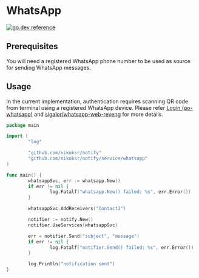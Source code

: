 # WhatsApp

[![go.dev reference](https://img.shields.io/badge/go.dev-reference-007d9c?logo=go&logoColor=white&style=flat)](https://pkg.go.dev/github.com/nikoksr/notify/service/whatsapp)

## Prerequisites

You will need a registered WhatsApp phone number to be used as source for sending WhatsApp messages.

## Usage

In the current implementation, authentication requires scanning QR code from terminal using a registered WhatsApp device. Please refer [Login (go-whatsapp)](https://github.com/Rhymen/go-whatsapp#login) and [sigalor/whatsapp-web-reveng](https://github.com/sigalor/whatsapp-web-reveng) for more details.

```go
package main

import (
        "log"

        "github.com/nikoksr/notify"
        "github.com/nikoksr/notify/service/whatsapp"
)

func main() {
        whatsappSvc, err := whatsapp.New()
        if err != nil {
                log.Fatalf("whatsapp.New() failed: %s", err.Error())
        }

        whatsappSvc.AddReceivers("Contact1")

        notifier := notify.New()
        notifier.UseServices(whatsappSvc)

        err = notifier.Send("subject", "message")
        if err != nil {
                log.Fatalf("notifier.Send() failed: %s", err.Error())
        }

        log.Println("notification sent")
}
```
